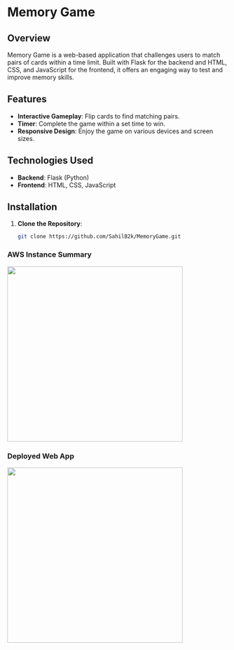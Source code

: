 # Memory Game

## Overview

Memory Game is a web-based application that challenges users to match pairs of cards within a time limit. Built with Flask for the backend and HTML, CSS, and JavaScript for the frontend, it offers an engaging way to test and improve memory skills.

## Features

- **Interactive Gameplay**: Flip cards to find matching pairs.
- **Timer**: Complete the game within a set time to win.
- **Responsive Design**: Enjoy the game on various devices and screen sizes.

## Technologies Used

- **Backend**: Flask (Python)
- **Frontend**: HTML, CSS, JavaScript

## Installation

1. **Clone the Repository**:
   ```bash
   git clone https://github.com/SahilB2k/MemoryGame.git


<h3>AWS Instance Summary</h3>
<img src="https://github.com/user-attachments/assets/c99e3a68-0ead-4ef9-9dc6-193aabc9eeee" width="400"/>

<h3>Deployed Web App</h3>
<img src="https://github.com/user-attachments/assets/b7604335-12cc-4082-9d34-8d18923d083a" width="400"/>







   
